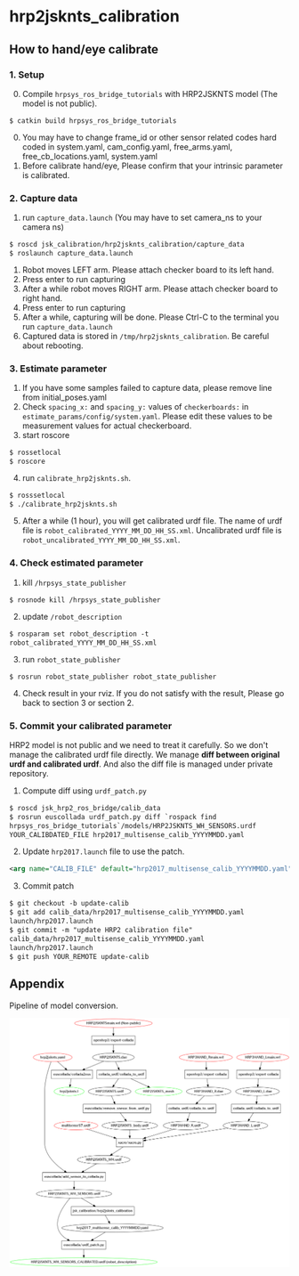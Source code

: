 # hrp2jsknts_calibration

## How to hand/eye calibrate
### 1. Setup
0. Compile `hrpsys_ros_bridge_tutorials` with HRP2JSKNTS model (The model is not public).
```
$ catkin build hrpsys_ros_bridge_tutorials
```
0. You may have to change frame_id or other sensor related codes hard coded in system.yaml, cam_config.yaml, free_arms.yaml, free_cb_locations.yaml, system.yaml
1. Before calibrate hand/eye, Please confirm that your intrinsic parameter is calibrated.

### 2. Capture data
1. run `capture_data.launch` (You may have to set camera_ns to your camera ns)
```
$ roscd jsk_calibration/hrp2jsknts_calibration/capture_data
$ roslaunch capture_data.launch
```

1. Robot moves LEFT arm. Please attach checker board to its left hand.
2. Press enter to run capturing
3. After a while robot moves RIGHT arm. Please attach checker board to right hand.
4. Press enter to run capturing
5. After a while, capturing will be done. Please Ctrl-C to the terminal
you run `capture_data.launch`
6. Captured data is stored in `/tmp/hrp2jsknts_calibration`. Be careful about rebooting.

### 3. Estimate parameter
1. If you have some samples failed to capture data, please remove line from initial_poses.yaml
2. Check `spacing_x:` and `spacing_y:` values of `checkerboards:` in `estimate_params/config/system.yaml`. Please edit these values to be measurement values for actual checkerboard.
3. start roscore

  ```
$ rossetlocal
$ roscore
```
4. run `calibrate_hrp2jsknts.sh`.

  ```
$ rosssetlocal
$ ./calibrate_hrp2jsknts.sh
```
5. After a while (1 hour), you will get calibrated urdf file. The name of urdf file is
`robot_calibrated_YYYY_MM_DD_HH_SS.xml`.
Uncalibrated urdf file is `robot_uncalibrated_YYYY_MM_DD_HH_SS.xml`.

### 4. Check estimated parameter
1. kill `/hrpsys_state_publisher`

  ```
$ rosnode kill /hrpsys_state_publisher
```
2. update `/robot_description`

  ```
$ rosparam set robot_description -t robot_calibrated_YYYY_MM_DD_HH_SS.xml
```
3. run `robot_state_publisher`

  ```
$ rosrun robot_state_publisher robot_state_publisher
```
4. Check result in your rviz. If you do not satisfy with the result, Please go back to
section 3 or section 2.

### 5. Commit your calibrated parameter
HRP2 model is not public and we need to treat it carefully. So we don't manage the
calibrated urdf file directly.
We manage **diff between original urdf and calibrated urdf**.
And also the diff file is managed under private repository.

1. Compute diff using `urdf_patch.py`

  ```
$ roscd jsk_hrp2_ros_bridge/calib_data
$ rosrun euscollada urdf_patch.py diff `rospack find hrpsys_ros_bridge_tutorials`/models/HRP2JSKNTS_WH_SENSORS.urdf YOUR_CALIBDATED_FILE hrp2017_multisense_calib_YYYYMMDD.yaml
```
2. Update `hrp2017.launch` file to use the patch.

  ```xml
  <arg name="CALIB_FILE" default="hrp2017_multisense_calib_YYYYMMDD.yaml" />
```
3. Commit patch

  ```
$ git checkout -b update-calib
$ git add calib_data/hrp2017_multisense_calib_YYYYMMDD.yaml launch/hrp2017.launch
$ git commit -m "update HRP2 calibration file" calib_data/hrp2017_multisense_calib_YYYYMMDD.yaml launch/hrp2017.launch
$ git push YOUR_REMOTE update-calib
```

## Appendix
Pipeline of model conversion.

![model](images/model.png)
